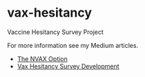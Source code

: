 # vax-hesitancy
Vaccine Hesitancy Survey Project

For more information see my Medium articles.
- [The NVAX Option](https://medium.com/@jadekoskela/the-nvax-option-1361fc8b4a2)
- [Vax Hesitancy Survey Development](https://medium.com/@jadekoskela/vaccine-hesitancy-survey-development-2686224a50c0)
